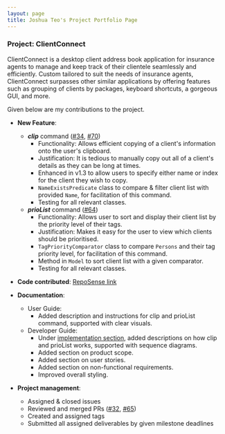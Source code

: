 ```yaml
---
layout: page
title: Joshua Teo's Project Portfolio Page
---
```


### Project: ClientConnect

ClientConnect is a desktop client address book application for insurance agents to manage and keep track of their clientele seamlessly and efficiently. Custom tailored to suit the needs of insurance agents, ClientConnect surpasses other similar applications by offering features such as grouping of clients by packages, keyboard shortcuts, a gorgeous GUI, and more.

Given below are my contributions to the project.

* **New Feature**:
  * ***clip*** command ([\#34](https://github.com/AY2122S2-CS2103-W17-3/tp/pull/34), [\#70](https://github.com/AY2122S2-CS2103-W17-3/tp/pull/70))
    * Functionality: Allows efficient copying of a client's information onto the user's clipboard.
    * Justification: It is tedious to manually copy out all of a client's details as they can be long at times.
    * Enhanced in v1.3 to allow users to specify either name or index for the client they wish to copy.
    * `NameExistsPredicate` class to compare & filter client list with provided `Name`, for facilitation of this command.
    * Testing for all relevant classes.  
  * ***prioList*** command  ([\#64](https://github.com/AY2122S2-CS2103-W17-3/tp/pull/64))
    * Functionality: Allows user to sort and display their client list by the priority level of their tags.
    * Justification: Makes it easy for the user to view which clients should be prioritised.
    * `TagPriorityComparator` class to compare `Persons` and their tag priority level, for facilitation of this command.
    * Method in `Model` to sort client list with a given comparator.
    * Testing for all relevant classes.

* **Code contributed**: [RepoSense link](https://nus-cs2103-ay2122s2.github.io/tp-dashboard/?search=jetrz&breakdown=true&sort=groupTitle&sortWithin=title&since=2022-02-18&timeframe=commit&mergegroup=&groupSelect=groupByRepos&checkedFileTypes=docs~functional-code~test-code~other)

* **Documentation**:
  * User Guide:
    * Added description and instructions for clip and prioList command, supported with clear visuals.
  * Developer Guide:
    * Under [implementation section](../DeveloperGuide.md#Implementation), added descriptions on how clip and prioList works, supported with sequence diagrams.
    * Added section on product scope.
    * Added section on user stories.
    * Added section on non-functional requirements.
    * Improved overall styling.
  
* **Project management**:
  * Assigned & closed issues
  * Reviewed and merged PRs ([\#32](https://github.com/AY2122S2-CS2103-W17-3/tp/pull/32), [\#65](https://github.com/AY2122S2-CS2103-W17-3/tp/pull/65))
  * Created and assigned tags
  * Submitted all assigned deliverables by given milestone deadlines
